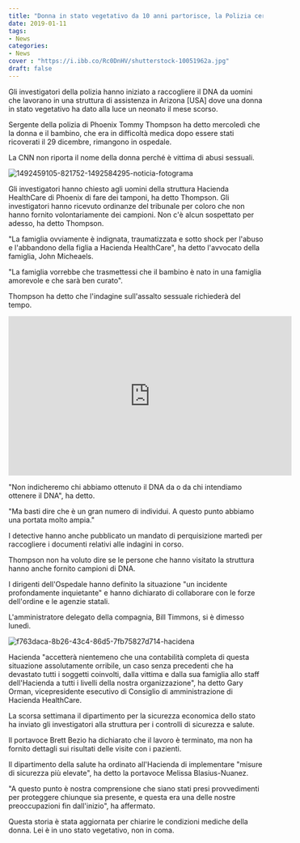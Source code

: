 ```yaml
---
title: "Donna in stato vegetativo da 10 anni partorisce, la Polizia cerca tra i lavoratori maschi il colpevole."
date: 2019-01-11
tags:
- News
categories:
- News
cover : "https://i.ibb.co/Rc0DnHV/shutterstock-10051962a.jpg"
draft: false
---
```


Gli investigatori della polizia hanno iniziato a raccogliere il DNA da uomini che lavorano in una struttura di assistenza in Arizona [USA] dove una donna in stato vegetativo ha dato alla luce un neonato il mese scorso.

Sergente della polizia di Phoenix Tommy Thompson ha detto mercoledì che la donna e il bambino, che era in difficoltà medica dopo essere stati ricoverati il 29 dicembre, rimangono in ospedale.

La CNN non riporta il nome della donna perché è vittima di abusi sessuali.

<img src="https://i.ibb.co/YXgGCkv/1492459105-821752-1492584295-noticia-fotograma.jpg" alt="1492459105-821752-1492584295-noticia-fotograma" border="0">

Gli investigatori hanno chiesto agli uomini della struttura Hacienda HealthCare di Phoenix di fare dei tamponi, ha detto Thompson. Gli investigatori hanno ricevuto ordinanze del tribunale per coloro che non hanno fornito volontariamente dei campioni. Non c'è alcun sospettato per adesso, ha detto Thompson.

"La famiglia ovviamente è indignata, traumatizzata e sotto shock per l'abuso e l'abbandono della figlia a Hacienda HealthCare", ha detto l'avvocato della famiglia, John Micheaels.

"La famiglia vorrebbe che trasmettessi che il bambino è nato in una famiglia amorevole e che sarà ben curato".

Thompson ha detto che l'indagine sull'assalto sessuale richiederà del tempo.

<iframe width="560" height="315" src="https://www.youtube.com/embed/01HNlPW2YTU" frameborder="0" allow="accelerometer; autoplay; encrypted-media; gyroscope; picture-in-picture" allowfullscreen></iframe>

"Non indicheremo chi abbiamo ottenuto il DNA da o da chi intendiamo ottenere il DNA", ha detto. 

"Ma basti dire che è un gran numero di individui. A questo punto abbiamo una portata molto ampia."

I detective hanno anche pubblicato un mandato di perquisizione martedì per raccogliere i documenti relativi alle indagini in corso.

Thompson non ha voluto dire se le persone che hanno visitato la struttura hanno anche fornito campioni di DNA.

I dirigenti dell'Ospedale hanno definito la situazione "un incidente profondamente inquietante" e hanno dichiarato di collaborare con le forze dell'ordine e le agenzie statali.

L'amministratore delegato della compagnia, Bill Timmons, si è dimesso lunedì.

<img src="https://i.ibb.co/DV8fj8C/f763daca-8b26-43c4-86d5-7fb75827d714-hacidena.jpg" alt="f763daca-8b26-43c4-86d5-7fb75827d714-hacidena" border="0">

Hacienda "accetterà nientemeno che una contabilità completa di questa situazione assolutamente orribile, un caso senza precedenti che ha devastato tutti i soggetti coinvolti, dalla vittima e dalla sua famiglia allo staff dell'Hacienda a tutti i livelli della nostra organizzazione", ha detto Gary Orman, vicepresidente esecutivo di Consiglio di amministrazione di Hacienda HealthCare.

La scorsa settimana il dipartimento per la sicurezza economica dello stato ha inviato gli investigatori alla struttura per i controlli di sicurezza e salute. 

Il portavoce Brett Bezio ha dichiarato che il lavoro è terminato, ma non ha fornito dettagli sui risultati delle visite con i pazienti.

Il dipartimento della salute ha ordinato all'Hacienda di implementare "misure di sicurezza più elevate", ha detto la portavoce Melissa Blasius-Nuanez.

"A questo punto è nostra comprensione che siano stati presi provvedimenti per proteggere chiunque sia presente, e questa era una delle nostre preoccupazioni fin dall'inizio", ha affermato.

Questa storia è stata aggiornata per chiarire le condizioni mediche della donna. Lei è in uno stato vegetativo, non in coma.


